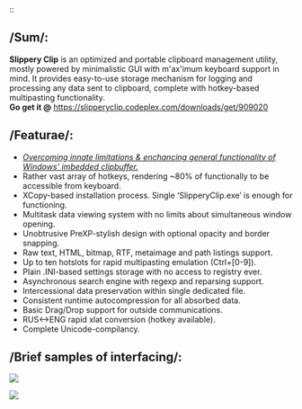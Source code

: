 ::

## /Sum/:
**Slippery Clip** is an optimized and portable clipboard management utility, mostly powered by minimalistic GUI with m'ax'imum keyboard support in mind. It provides easy-to-use storage mechanism for logging and processing any data sent to clipboard, complete with hotkey-based multipasting functionality.  
**Go get it @** https://slipperyclip.codeplex.com/downloads/get/909020

## /Featurae/:
- _<u>*Overcoming innate limitations & enchancing general functionality of Windows' imbedded clipbuffer.*</u>_  
- Rather vast array of hotkeys, rendering ~80% of functionally to be accessible from keyboard.
- XCopy-based installation process. Single ‘SlipperyClip.exe’ is enough for functioning.
- Multitask data viewing system with no limits about simultaneous window opening.
- Unobtrusive PreXP-stylish design with optional opacity and border snapping.
- Raw text, HTML, bitmap, RTF, metaimage and path listings support.
- Up to ten hotslots for rapid multipasting emulation (Ctrl+[0-9]).
- Plain .INI-based settings storage with no access to registry ever.
- Asynchronous search engine with regexp and reparsing support.
- Intercessional data preservation within single dedicated file.
- Consistent runtime autocompression for all absorbed data.
- Basic Drag/Drop support for outside communications.
- RUS<->ENG rapid xlat conversion (hotkey available).
- Complete Unicode-compilancy.

## /Brief samples of interfacing/:
![](http://download-codeplex.sec.s-msft.com/Download?ProjectName=slipperyclip&DownloadId=908977)

![](http://download-codeplex.sec.s-msft.com/Download?ProjectName=slipperyclip&DownloadId=909008)
